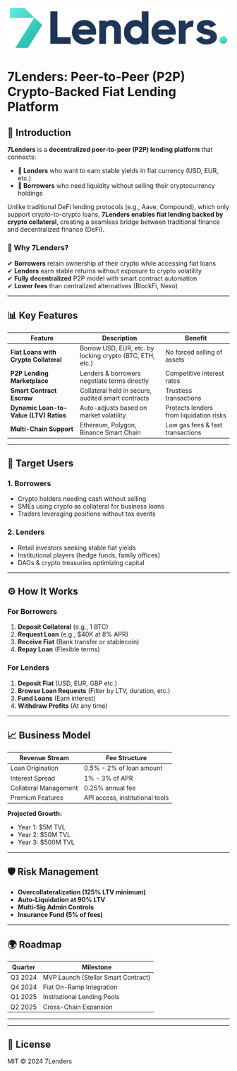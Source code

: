 <p align="center">
<img src="Final%20Files/Logo.png" alt="7Lenders Logo" width="full"/>
</p>

# **7Lenders: Peer-to-Peer (P2P) Crypto-Backed Fiat Lending Platform**  

## **📌 Introduction**  

**7Lenders** is a **decentralized peer-to-peer (P2P) lending platform** that connects:  
- **🔹 Lenders** who want to earn stable yields in fiat currency (USD, EUR, etc.)  
- **🔹 Borrowers** who need liquidity without selling their cryptocurrency holdings  

Unlike traditional DeFi lending protocols (e.g., Aave, Compound), which only support crypto-to-crypto loans, **7Lenders enables fiat lending backed by crypto collateral**, creating a seamless bridge between traditional finance and decentralized finance (DeFi).  

### **🚀 Why 7Lenders?**  
✔ **Borrowers** retain ownership of their crypto while accessing fiat loans  
✔ **Lenders** earn stable returns without exposure to crypto volatility  
✔ **Fully decentralized** P2P model with smart contract automation  
✔ **Lower fees** than centralized alternatives (BlockFi, Nexo)  

---

## **📊 Key Features**  

| Feature | Description | Benefit |  
|---------|------------|---------|  
| **Fiat Loans with Crypto Collateral** | Borrow USD, EUR, etc. by locking crypto (BTC, ETH, etc.) | No forced selling of assets |  
| **P2P Lending Marketplace** | Lenders & borrowers negotiate terms directly | Competitive interest rates |  
| **Smart Contract Escrow** | Collateral held in secure, audited smart contracts | Trustless transactions |  
| **Dynamic Loan-to-Value (LTV) Ratios** | Auto-adjusts based on market volatility | Protects lenders from liquidation risks |  
| **Multi-Chain Support** | Ethereum, Polygon, Binance Smart Chain | Low gas fees & fast transactions |  

---

## **🎯 Target Users**  

### **1. Borrowers**  
- Crypto holders needing cash without selling  
- SMEs using crypto as collateral for business loans  
- Traders leveraging positions without tax events  

### **2. Lenders**  
- Retail investors seeking stable fiat yields  
- Institutional players (hedge funds, family offices)  
- DAOs & crypto treasuries optimizing capital  

---

## **⚙️ How It Works**  

### **For Borrowers**  
1. **Deposit Collateral** (e.g., 1 BTC)  
2. **Request Loan** (e.g., $40K at 8% APR)  
3. **Receive Fiat** (Bank transfer or stablecoin)  
4. **Repay Loan** (Flexible terms)  

### **For Lenders**  
1. **Deposit Fiat** (USD, EUR, GBP etc.)  
2. **Browse Loan Requests** (Filter by LTV, duration, etc.)  
3. **Fund Loans** (Earn interest)  
4. **Withdraw Profits** (At any time)  

---

## **📈 Business Model**  

| Revenue Stream | Fee Structure |  
|--------------|--------------|  
| Loan Origination | 0.5% - 2% of loan amount |  
| Interest Spread | 1% - 3% of APR |  
| Collateral Management | 0.25% annual fee |  
| Premium Features | API access, institutional tools |  

**Projected Growth:**  
- Year 1: $5M TVL  
- Year 2: $50M TVL  
- Year 3: $500M TVL  

---

## **🛡️ Risk Management**  

- **Overcollateralization (125% LTV minimum)**  
- **Auto-Liquidation at 90% LTV**  
- **Multi-Sig Admin Controls**  
- **Insurance Fund (5% of fees)**  

---

## **🌍 Roadmap**  

| Quarter | Milestone |  
|--------|-----------|  
| Q3 2024 | MVP Launch (Stellar Smart Contract) |  
| Q4 2024 | Fiat On-Ramp Integration |  
| Q1 2025 | Institutional Lending Pools |  
| Q2 2025 | Cross-Chain Expansion |  

---


---

## **📜 License**  
MIT © 2024 7Lenders  

